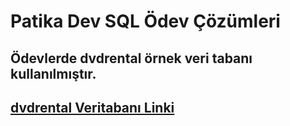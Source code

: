 # Patika Dev SQL Ödev Çözümleri
## Ödevlerde dvdrental örnek veri tabanı kullanılmıştır.
## [dvdrental Veritabanı Linki](https://www.postgresqltutorial.com/wp-content/uploads/2019/05/dvdrental.zip)
